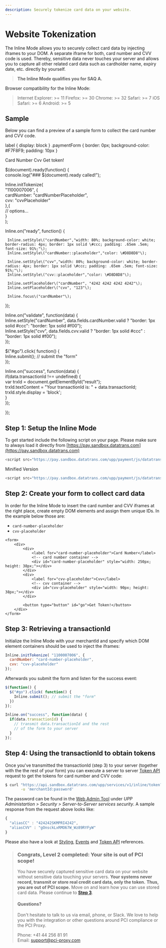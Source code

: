 ```yaml
---
description: Securely tokenize card data on your website.
---
```


# Website Tokenization

The Inline Mode allows you to securely collect card data by injecting iframes to your DOM. A separate iframe for both, card number and CVV code is used. Thereby, sensitive data never touches your server and allows you to capture all other related card data such as cardholder name, expiry date, etc. directly by yourself.

> **The Inline Mode qualifies you for SAQ A.**

Browser compatibility for the Inline Mode:

> Internet Explorer: &gt;= 11 Firefox: &gt;= 30 Chrome: &gt;= 32 Safari: &gt;= 7 iOS Safari: &gt;= 6 Android: &gt;= 5

## Sample

Below you can find a preview of a sample form to collect the card number and CVV code.

  label { display: block } .paymentForm { border: 0px; background-color: \#F7F8F9; padding: 10px }  

 Card Number Cvv Get token!

  
  
 $\(document\).ready\(function\(\) {  
   console.log\("\#\#\# $\(document\).ready called!"\);    
  
   Inline.initTokenize\(   
     "1100007006", {  
       cardNumber: "cardNumberPlaceholder",  
       cvv: "cvvPlaceholder"  
     },{  
       // options...            
     }      
   \);  
  
   Inline.on\("ready", function\(\) {  
  
     Inline.setStyle\("cardNumber","width: 80%; background-color: white; border-radius: 4px; border: 1px solid \#ccc; padding: .65em .5em; font-size: 91%;"\);  
     Inline.setStyle\("cardNumber::placeholder","color: \#D8D8D8"\);  
  
     Inline.setStyle\("cvv","width: 80%; background-color: white; border-radius: 4px; border: 1px solid \#ccc; padding: .65em .5em; font-size: 91%;"\);  
     Inline.setStyle\("cvv::placeholder","color: \#D8D8D8"\);  
  
     Inline.setPlaceholder\("cardNumber", "4242 4242 4242 4242"\);  
     Inline.setPlaceholder\("cvv", "123"\);  
  
     Inline.focus\("cardNumber"\);  
   }\);  
  
   Inline.on\("validate", function\(data\) {  
     Inline.setStyle\("cardNumber", data.fields.cardNumber.valid ? "border: 1px solid \#ccc": "border: 1px solid \#f00"\);  
     Inline.setStyle\("cvv", data.fields.cvv.valid ? "border: 1px solid \#ccc" : "border: 1px solid \#f00"\);  
   }\);  
  
  
   $\("\#go"\).click\( function\(\) {  
     Inline.submit\(\); // submit the "form"    
   }\);  
  
   Inline.on\("success", function\(data\) {  
     if\(data.transactionId !== undefined\) {  
       var trxId = document.getElementById\("result"\);  
       trxId.textContent = "Your transactionId is: " + data.transactionId;  
       trxId.style.display = 'block';  
     }  
   }\);  
  
 }\);  
  
  
  
 

## Step 1: Setup the Inline Mode

To get started include the following script on your page. Please make sure to always load it directly from [https://pay.sandbox.datatrans.com](https://pay.sandbox.datatrans.com)

```javascript
<script src="https://pay.sandbox.datatrans.com/upp/payment/js/datatrans-inline-1.0.0.js"></script>
```

Minified Version

```javascript
<script src="https://pay.sandbox.datatrans.com/upp/payment/js/datatrans-inline-1.0.0.min.js"></script>
```

## Step 2: Create your form to collect card data

In order for the Inline Mode to insert the card number and CVV iframes at the right place, create empty DOM elements and assign them unique IDs. In the example below those are:

* `card-number-placeholder`
* `cvv-placeholder`

```markup
<form>
    <div>
        <div>
            <label for="card-number-placeholder">Card Number</label>
            <!-- card number container -->
            <div id="card-number-placeholder" style="width: 250px; height: 38px;"></div>
        </div>
        <div>
            <label for="cvv-placeholder">Cvv</label>
            <!-- cvv container -->
            <div id="cvv-placeholder" style="width: 90px; height: 38px;"></div>
        </div>

        <button type="button" id="go">Get Token!</button>
    </div>
</form>
```

## Step 3: Retrieving a transactionId

Initialize the Inline Mode with your merchantId and specify which DOM element containers should be used to inject the iframes:

```javascript
Inline.initTokenize( "1100007006", {
  cardNumber: "card-number-placeholder", 
  cvv: "cvv-placeholder"                
});
```

Afterwards you submit the form and listen for the success event:

```javascript
$(function() {
  $("#go").click( function() {
    Inline.submit(); // submit the "form"
  })
});

Inline.on("success", function(data) {
  if(data.transactionId) {
    // transmit data.transactionId and the rest
    // of the form to your server    
  }
});
```

## Step 4: Using the transactionId to obtain tokens

Once you've transmitted the transactionId \(step 3\) to your server \(together with the the rest of your form\) you can execute a server to server [Token API](token-api.md) request to get the tokens for card number and CVV code:

```bash
$ curl "https://api.sandbox.datatrans.com/upp/services/v1/inline/token?transactionId=170419151426624571" \
       -u 'merchantId:password'
```

The password can be found in the [Web Admin Tool](https://admin.sandbox.datatrans.com) under _UPP Administartion &gt; Security &gt; Server-to-Server services security_. A sample response from the request above looks like:

```javascript
{
  "aliasCC" : "424242SKMPRI4242",
  "aliasCVV" : "gOnsckLxRMO67W_Wz89RYFyW"
}
```

Please also have a look at [Styling](initialization-and-styling.md), [Events](events.md) and [Token API](token-api.md) references.

> ### Congrats, Level 2 completed: Your site is out of PCI scope!
>
> You have securely captured sensitive card data on your website without sensitive data touching your servers. **Your systems never record, transmit or store real credit card data, only the token.** **Thus, you are out of PCI scope.** Move on and learn how you can use stored card data. Please continue to [**Step 3**](../../use-stored-cards/).
>
> #### Questions?
>
> Don't hesitate to talk to us via email, phone, or Slack. We love to help you with the integration or other questions around PCI compliance or the PCI Proxy.
>
> Phone: +41 44 256 81 91  
> Email: [support@pci-proxy.com](mailto:support@pci-proxy.com)


